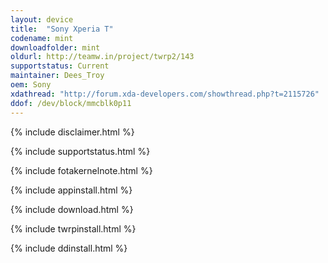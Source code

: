 ```yaml
---
layout: device
title:  "Sony Xperia T"
codename: mint
downloadfolder: mint
oldurl: http://teamw.in/project/twrp2/143
supportstatus: Current
maintainer: Dees_Troy
oem: Sony
xdathread: "http://forum.xda-developers.com/showthread.php?t=2115726"
ddof: /dev/block/mmcblk0p11
---
```


{% include disclaimer.html %}

{% include supportstatus.html %}

{% include fotakernelnote.html %}

{% include appinstall.html %}

{% include download.html %}

{% include twrpinstall.html %}

{% include ddinstall.html %}
